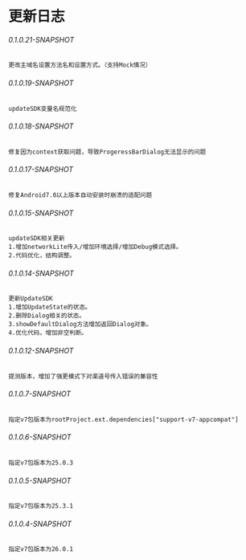 更新日志
==========
###### 0.1.0.21-SNAPSHOT
```
更改主域名设置方法名和设置方式。（支持Mock情况）
```

###### 0.1.0.19-SNAPSHOT
```
updateSDK变量名规范化
```

###### 0.1.0.18-SNAPSHOT
```
修复因为context获取问题，导致ProgeressBarDialog无法显示的问题
```

###### 0.1.0.17-SNAPSHOT
```
修复Android7.0以上版本自动安装时崩溃的适配问题
```

###### 0.1.0.15-SNAPSHOT
```
updateSDK相关更新
1.增加networkLite传入/增加环境选择/增加Debug模式选择。
2.代码优化，结构调整。
```

###### 0.1.0.14-SNAPSHOT
```
更新UpdateSDK
1.增加UpdateState的状态。
2.删除Dialog相关的状态。
3.showDefaultDialog方法增加返回Dialog对象。
4.优化代码，增加非空判断。
```

###### 0.1.0.12-SNAPSHOT
```
提测版本，增加了强更模式下对渠道号传入错误的兼容性
```

###### 0.1.0.7-SNAPSHOT
```
指定v7包版本为rootProject.ext.dependencies["support-v7-appcompat"]
```
###### 0.1.0.6-SNAPSHOT
```
指定v7包版本为25.0.3
```
###### 0.1.0.5-SNAPSHOT
```
指定v7包版本为25.3.1
```

###### 0.1.0.4-SNAPSHOT
```
指定v7包版本为26.0.1
```